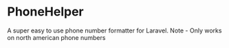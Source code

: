 # PhoneHelper

A super easy to use phone number formatter for Laravel.  Note - Only works on north american phone numbers 


